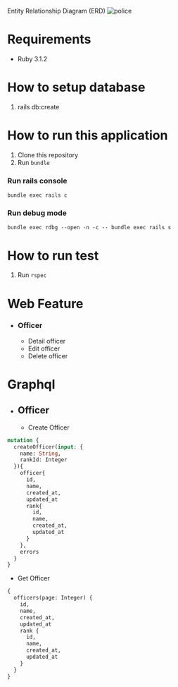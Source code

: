 Entity Relationship Diagram (ERD)
![police](https://github.com/user-attachments/assets/ac29695c-d67d-4aa6-8853-187ae7817c7c)



# Requirements
- Ruby 3.1.2

# How to setup database
1. rails db:create

# How to run this application
1. Clone this repository
2. Run `bundle`

### Run rails console
```
bundle exec rails c
```
### Run debug mode
```
bundle exec rdbg --open -n -c -- bundle exec rails s
```

# How to run test
1. Run `rspec`

# Web Feature
- ### Officer
  * Detail officer
  * Edit officer
  * Delete officer

# Graphql
- ## Officer
  * Create Officer
```graphql
mutation {
  createOfficer(input: {
    name: String,
    rankId: Integer
  }){
    officer{
      id,
      name,
      created_at,
      updated_at
      rank{
        id,
        name,
        created_at,
        updated_at
      }
    },
    errors
  }
}
```

  * Get Officer
```graphql
{
  officers(page: Integer) {
    id,
    name,
    created_at,
    updated_at
    rank {
      id,
      name,
      created_at,
      updated_at
    }
  }
}
```
